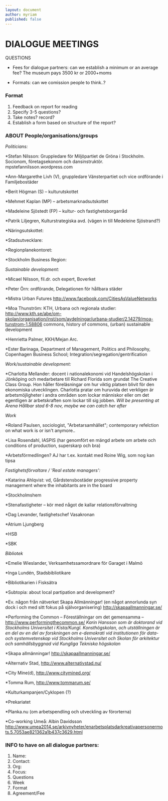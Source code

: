 ```yaml
---
layout: document
author: myriam
published: false
---
```


# DIALOGUE MEETINGS


QUESTIONS

* Fees for dialogue partners: can we establish a minimum or an average fee? The museum pays 3500 kr or 2000+moms

* Formats: can we comission people to think..? 

### Format
1. Feedback on report for reading
2. Specify 3-5 questions?
3. Take notes? record?
4. Establish a form based on structure of the report?


### ABOUT People/organisations/groups 

*Politicians:*

*Stefan Nilsson: 
Gruppledare för Miljöpartiet de Gröna i Stockholm. Socionom, företagsekonom och dansinstruktör.
mpstefannilsson.wordpress.com

*Ann-Margarethe Livh (V), gruppledare Vänsterpartiet och vice ordförande i Familjebostäder

*Berit Högman (S) – kulturutskottet

*Mehmet Kaplan (MP) – arbetsmarknadsutskottet

*Madeleine Sjöstedt (FP) – kultur- och fastighetsborgarråd 

*Patrik Liljegren, Kulturstrategiska avd. (vägen in till Medeleine Sjöstrand?)

*Näringsutskottet: 

*Stadsutvecklare:

*Regionplanekontoret:

*Stockholm Business Region: 




*Sustainable development:*

*Micael Nilsson, fil.dr.	och	expert,	Boverket 

*Peter Örn: ordförande, Delegationen för hållbara städer 

*Mistra Urban Futures
http://www.facebook.com/CitiesAsValueNetworks

*Moa Thunström: KTH, Urbana och regionala studier: http://www.kth.se/abe/om-skolan/organisation/inst/som/avdelningar/urbana-studier/2.14279/moa-tunstrom-1.58806 commons, history of commons, (urban) sustainable development

*Henrietta Palmer, KKH/Mejan Arc.

*Ester Barinaga, Department of Management, Politics and Philosophy, Copenhagen Business School; Integration/segregation/gentrification



*Work/sustainable development:*

*Charlotta Mellander: docent i nationalekonomi vid Handelshögskolan i Jönköping och medarbetare till Richard Florida som grundat The Creative Class Group. Hon håller föreläsningar om hur viktig platsen blivit för den ekonomiska utvecklingen. Charlotta pratar om huruvida det verkligen är arbetsmöjligheter i andra områden som lockar människor eller om det egentligen är arbetskraften som lockar till sig jobben. 
*Will be presenting at Arena Hållbar stad 6-8 nov, maybe we can catch her after* 

*Work*

*Roland Paulsen, sociologist, "Arbetarsamhället"; contemporary refelction on what work is or isn't anymore..

*Lisa Rosendahl, IASPIS (har genomfört en mängd arbete om arbete och conditions of production, superskarp och bra)

*Arbetsförmedlingen? AJ har t.ex. kontakt med Roine Wig, som nog kan tipsa


*Fastighetsförvaltare / 'Real estate managers':*

*Katarina Ahlqvist: vd, Gårdstensbostäder
progressive property management where the inhabitants are in the board

*Stockholmshem

*Stenafastigheter – kör med något de kallar relationsförvaltning

*Dag Levander, fastighetschef Vasakronan

*Atrium Ljungberg

*HSB

*SBK


*Bibliotek*

*Emelie Wieslander, Verksamhetssamordnare för Garaget i Malmö

*Inga Lundén, Stadsbibliotikare

*Bibliotikarien i Fisksätra


*Subtopia: about local partipation and development?

*Ev. någon från nätverket Skapa Allmänningar! (en något annorlunda syn dock i och med sitt fokus på självorganisering) http://skapaallmanningar.se/

*Performing the Common – Föreställningar om det gemensamma – http://www.performingthecommon.se/ *Karin Hansson som är doktorand vid Stockholms Universitet i Kista/Kungl. Konsthögskolan, och utställningen är en del av en del av forskningen om e-demokrati vid institutionen för data- och systemvetenskap vid Stockholms Universitet och Skolan för arkitektur och samhällsbyggnad vid Kungliga Tekniska högskolan*

*Skapa allmänningar! http://skapaallmanningar.se/

*Alternativ Stad, http://www.alternativstad.nu/

*City Mine(d), http://www.citymined.org/

*Tomma Rum, http://www.tommarum.se/

*Kulturkampanjen/Cyklopen (?)

*Prekariatet

*Planka.nu (om arbetspendling och utveckling av förorterna)

*Co-working Umeå: Albin Davidsson http://www.umea2014.se/arkivnyheter/enarbetsplatsdarkreativapersonermots.5.7053ae821362a1b437c3629.html 




### INFO to have on all dialogue partners:

1. Name:
2. Contact:
3. Org:
4. Focus: 
5. Questions
6. Week
7. Format
8. Agreement/Fee